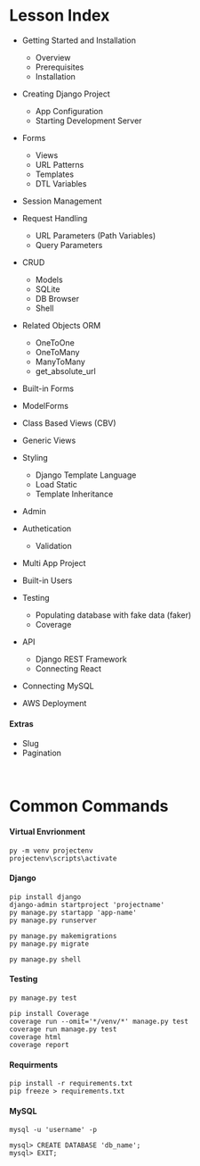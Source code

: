 # Lesson Index
* Getting Started and Installation
    * Overview
    * Prerequisites
    * Installation
* Creating Django Project
    * App Configuration
    * Starting Development Server
* Forms
    * Views
    * URL Patterns
    * Templates
    * DTL Variables
* Session Management
* Request Handling
    * URL Parameters (Path Variables)
    * Query Parameters
* CRUD
    * Models
    * SQLite
    * DB Browser
    * Shell
* Related Objects ORM
    * OneToOne
    * OneToMany
    * ManyToMany
    * get_absolute_url 
* Built-in Forms
* ModelForms
* Class Based Views (CBV)

* Generic Views
* Styling
    * Django Template Language
    * Load Static
    * Template Inheritance
* Admin
* Authetication
    * Validation
* Multi App Project
* Built-in Users
* Testing
    * Populating database with fake data (faker)
    * Coverage
* API
    * Django REST Framework
    * Connecting React
* Connecting MySQL
* AWS Deployment

#### Extras
* Slug
* Pagination

<br>

# Common Commands

#### Virtual Envrionment

    py -m venv projectenv
    projectenv\scripts\activate

#### Django

    pip install django
    django-admin startproject 'projectname'
    py manage.py startapp 'app-name'
    py manage.py runserver

    py manage.py makemigrations
    py manage.py migrate

    py manage.py shell

#### Testing
    
    py manage.py test

    pip install Coverage
    coverage run --omit='*/venv/*' manage.py test
    coverage run manage.py test
    coverage html
    coverage report

#### Requirments

    pip install -r requirements.txt
    pip freeze > requirements.txt

#### MySQL

    mysql -u 'username' -p

    mysql> CREATE DATABASE 'db_name';
    mysql> EXIT;

